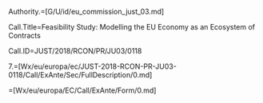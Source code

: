 Authority.=[G/U/id/eu_commission_just_03.md]

Call.Title=Feasibility Study: Modelling the EU Economy as an Ecosystem of Contracts

Call.ID=JUST/2018/RCON/PR/JU03/0118

7.=[Wx/eu/europa/ec/JUST-2018-RCON-PR-JU03-0118/Call/ExAnte/Sec/FullDescription/0.md]

=[Wx/eu/europa/EC/Call/ExAnte/Form/0.md]

